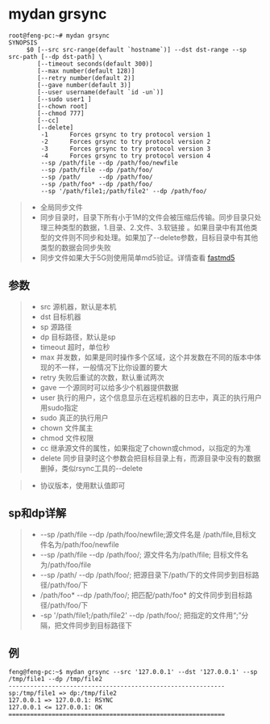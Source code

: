 # mydan grsync
```
root@feng-pc:~# mydan grsync
SYNOPSIS
     $0 [--src src-range(default `hostname`)] --dst dst-range --sp src-path [--dp dst-path] \
        [--timeout seconds(default 300)]
        [--max number(default 128)]
        [--retry number(default 2)]
        [--gave number(default 3)]
        [--user username(default `id -un`)]
        [--sudo user1 ]
        [--chown root]
        [--chmod 777]
        [--cc]
        [--delete]
         -1      Forces grsync to try protocol version 1
         -2      Forces grsync to try protocol version 2
         -3      Forces grsync to try protocol version 3
         -4      Forces grsync to try protocol version 4
         --sp /path/file --dp /path/foo/newfile
         --sp /path/file --dp /path/foo/
         --sp /path/     --dp /path/foo/
         --sp /path/foo* --dp /path/foo/
         --sp '/path/file1;/path/file2' --dp /path/foo/
```

> * 全局同步文件
> * 同步目录时，目录下所有小于1M的文件会被压缩后传输。同步目录只处理三种类型的数据，1.目录、2.文件、3.软链接 。如果目录中有其他类型的文件则不同步和处理。如果加了--delete参数，目标目录中有其他类型的数据会同步失败
> * 同步文件如果大于5G则使用简单md5验证。详情查看 [fastmd5](/tools/fastmd5.md)

## 参数
> * src 源机器，默认是本机
> * dst 目标机器
> * sp 源路径
> * dp 目标路径，默认是sp
> * timeout 超时，单位秒
> * max 并发数，如果是同时操作多个区域，这个并发数在不同的版本中体现的不一样，一般情况下比你设置的要大
> * retry 失败后重试的次数，默认重试两次
> * gave 一个源同时可以给多少个机器提供数据
> * user 执行的用户，这个信息显示在远程机器的日志中，真正的执行用户用sudo指定
> * sudo 真正的执行用户
> * chown 文件属主
> * chmod 文件权限
> * cc 继承源文件的属性，如果指定了chown或chmod，以指定的为准
> * delete 同步目录时这个参数会把目标目录上有，而源目录中没有的数据删掉，类似rsync工具的--delete

> * 协议版本，使用默认值即可

## sp和dp详解

> * --sp /path/file --dp /path/foo/newfile;源文件名是 /path/file,目标文件名为/path/foo/newfile
> * --sp /path/file --dp /path/foo/; 源文件名为/path/file; 目标文件名为/path/foo/file
> * --sp /path/     --dp /path/foo/; 把源目录下/path/下的文件同步到目标路径/path/foo/下
> * /path/foo* --dp /path/foo/; 把匹配/path/foo* 的文件同步到目标路径/path/foo/下
> * -sp '/path/file1;/path/file2' --dp /path/foo/; 把指定的文件用“;”分隔，把文件同步到目标路径下

## 例
```
feng@feng-pc:~$ mydan grsync --src '127.0.0.1' --dst '127.0.0.1' --sp /tmp/file1 --dp /tmp/file2
------------------------------------------------------------
sp:/tmp/file1 => dp:/tmp/file2
127.0.0.1 => 127.0.0.1: RSYNC
127.0.0.1 <= 127.0.0.1: OK
============================================================
```
